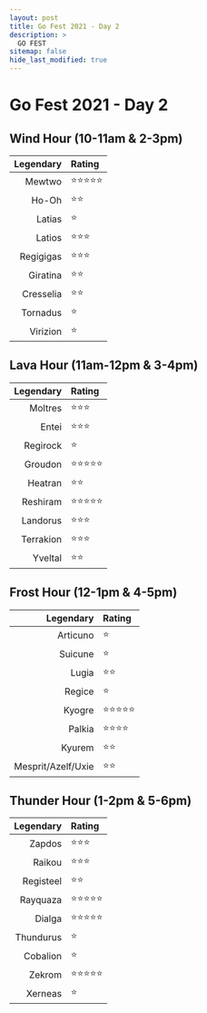 ```yaml
---
layout: post
title: Go Fest 2021 - Day 2
description: >
  GO FEST
sitemap: false
hide_last_modified: true
---
```


# Go Fest 2021 - Day 2

## Wind Hour (10-11am & 2-3pm)

| Legendary | Rating   |
|----------:|:----------|
| Mewtwo    | ⭐⭐⭐⭐⭐ |P
| Ho-Oh     | ⭐⭐ |
| Latias    | ⭐ |S
| Latios    | ⭐⭐⭐ |
| Regigigas | ⭐⭐⭐ |N
| Giratina  | ⭐⭐ |
| Cresselia | ⭐⭐ |
| Tornadus  | ⭐ |
| Virizion  | ⭐ |

## Lava Hour (11am-12pm & 3-4pm)

| Legendary | Rating   |
|----------:|:----------|
| Moltres   | ⭐⭐⭐ |
| Entei     | ⭐⭐⭐ |
| Regirock  | ⭐ |
| Groudon   | ⭐⭐⭐⭐⭐ |
| Heatran   | ⭐⭐ |N*
| Reshiram  | ⭐⭐⭐⭐⭐ |P
| Landorus  | ⭐⭐⭐ |
| Terrakion | ⭐⭐⭐ |
| Yveltal   | ⭐⭐ |N

## Frost Hour (12-1pm & 4-5pm)

| Legendary | Rating   |
|----------:|:----------|
| Articuno  | ⭐ |
| Suicune   | ⭐ |
| Lugia     | ⭐⭐ |
| Regice    | ⭐ |
| Kyogre    | ⭐⭐⭐⭐⭐ |
| Palkia    | ⭐⭐⭐⭐ |N
| Kyurem    | ⭐⭐ |N
| Mesprit/Azelf/Uxie | ⭐⭐ |

## Thunder Hour (1-2pm & 5-6pm)

| Legendary | Rating   |
|----------:|:----------|
| Zapdos    | ⭐⭐⭐ |
| Raikou    | ⭐⭐⭐ |
| Registeel | ⭐⭐ |
| Rayquaza  | ⭐⭐⭐⭐⭐ |S
| Dialga    | ⭐⭐⭐⭐⭐ |P
| Thundurus | ⭐ |
| Cobalion  | ⭐ |
| Zekrom    | ⭐⭐⭐⭐⭐ |P
| Xerneas   | ⭐ |N
